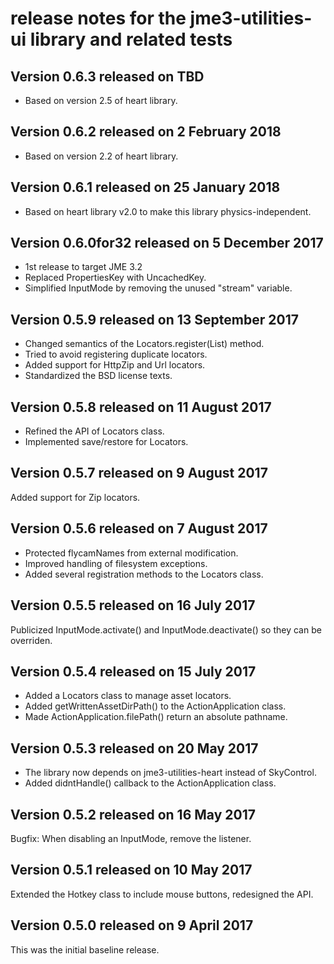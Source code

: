 # release notes for the jme3-utilities-ui library and related tests

## Version 0.6.3 released on TBD

 + Based on version 2.5 of heart library.

## Version 0.6.2 released on 2 February 2018

 + Based on version 2.2 of heart library.

## Version 0.6.1 released on 25 January 2018

 + Based on heart library v2.0 to make this library physics-independent.

## Version 0.6.0for32 released on 5 December 2017

 + 1st release to target JME 3.2
 + Replaced PropertiesKey with UncachedKey.
 + Simplified InputMode by removing the unused "stream" variable.

## Version 0.5.9 released on 13 September 2017

 + Changed semantics of the Locators.register(List) method.
 + Tried to avoid registering duplicate locators.
 + Added support for HttpZip and Url locators.
 + Standardized the BSD license texts.

## Version 0.5.8 released on 11 August 2017

 + Refined the API of Locators class.
 + Implemented save/restore for Locators.

## Version 0.5.7 released on 9 August 2017

 Added support for Zip locators.

## Version 0.5.6 released on 7 August 2017

+ Protected flycamNames from external modification.
+ Improved handling of filesystem exceptions.
+ Added several registration methods to the Locators class.

## Version 0.5.5 released on 16 July 2017

Publicized InputMode.activate() and InputMode.deactivate() so they can be
overriden.

## Version 0.5.4 released on 15 July 2017

+ Added a Locators class to manage asset locators.
+ Added getWrittenAssetDirPath() to the ActionApplication class.
+ Made ActionApplication.filePath() return an absolute pathname.

## Version 0.5.3 released on 20 May 2017

+ The library now depends on jme3-utilities-heart instead of SkyControl.
+ Added didntHandle() callback to the ActionApplication class.

## Version 0.5.2 released on 16 May 2017

Bugfix: When disabling an InputMode, remove the listener.

## Version 0.5.1 released on 10 May 2017

Extended the Hotkey class to include mouse buttons, redesigned the API.

## Version 0.5.0 released on 9 April 2017

This was the initial baseline release.